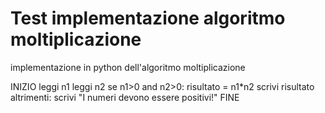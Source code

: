 #  Test implementazione algoritmo moltiplicazione
implementazione in python dell'algoritmo moltiplicazione

INIZIO
leggi n1
leggi n2
se n1>0 and n2>0:
    risultato = n1*n2
    scrivi risultato
altrimenti:
    scrivi "I numeri devono essere positivi!"
FINE